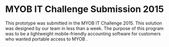 # MYOB IT Challenge Submission 2015

This prototype was submitted in the MYOB IT Challenge 2015. This solution was designed by our team in less than a week. The purpose of this program was to be a lightweight mobile-friendly accounting software for customers who wanted portable access to MYOB .
